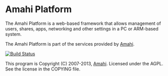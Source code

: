 Amahi Platform
==============

The Amahi Platform is a web-based framework that allows management of users, shares,
apps, networking and other settings in a PC or ARM-based system.

The Amahi Platform is part of the services provided by [Amahi](http://www.amahi.org).

[![Build Status](https://secure.travis-ci.org/amahi/platform.png)](http://travis-ci.org/amahi/platform)

This program is Copyright (C) 2007-2013, [Amahi](http://www.amahi.org).
Licensed under the AGPL. See the license in the COPYING file.
